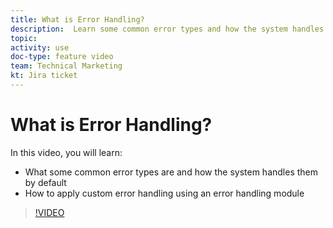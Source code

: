 ```yaml
---
title: What is Error Handling?
description:  Learn some common error types and how the system handles them by default, then learn how to apply custom error handling in [!DNL Adobe Workfront Fusion].
topic: 
activity: use
doc-type: feature video
team: Technical Marketing
kt: Jira ticket 
---
```

# What is Error Handling?

In this video, you will learn:

* What some common error types are and how the system handles them by default
* How to apply custom error handling using an error handling module

>[!VIDEO](https://video.tv.adobe.com/v/335304/?quality=12)
